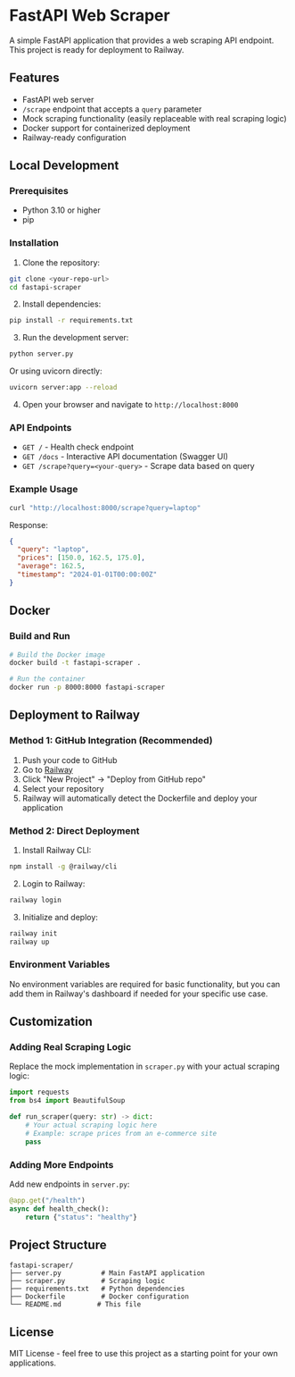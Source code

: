 # FastAPI Web Scraper

A simple FastAPI application that provides a web scraping API endpoint. This project is ready for deployment to Railway.

## Features

- FastAPI web server
- `/scrape` endpoint that accepts a `query` parameter
- Mock scraping functionality (easily replaceable with real scraping logic)
- Docker support for containerized deployment
- Railway-ready configuration

## Local Development

### Prerequisites

- Python 3.10 or higher
- pip

### Installation

1. Clone the repository:
```bash
git clone <your-repo-url>
cd fastapi-scraper
```

2. Install dependencies:
```bash
pip install -r requirements.txt
```

3. Run the development server:
```bash
python server.py
```

Or using uvicorn directly:
```bash
uvicorn server:app --reload
```

4. Open your browser and navigate to `http://localhost:8000`

### API Endpoints

- `GET /` - Health check endpoint
- `GET /docs` - Interactive API documentation (Swagger UI)
- `GET /scrape?query=<your-query>` - Scrape data based on query

### Example Usage

```bash
curl "http://localhost:8000/scrape?query=laptop"
```

Response:
```json
{
  "query": "laptop",
  "prices": [150.0, 162.5, 175.0],
  "average": 162.5,
  "timestamp": "2024-01-01T00:00:00Z"
}
```

## Docker

### Build and Run

```bash
# Build the Docker image
docker build -t fastapi-scraper .

# Run the container
docker run -p 8000:8000 fastapi-scraper
```

## Deployment to Railway

### Method 1: GitHub Integration (Recommended)

1. Push your code to GitHub
2. Go to [Railway](https://railway.app/)
3. Click "New Project" → "Deploy from GitHub repo"
4. Select your repository
5. Railway will automatically detect the Dockerfile and deploy your application

### Method 2: Direct Deployment

1. Install Railway CLI:
```bash
npm install -g @railway/cli
```

2. Login to Railway:
```bash
railway login
```

3. Initialize and deploy:
```bash
railway init
railway up
```

### Environment Variables

No environment variables are required for basic functionality, but you can add them in Railway's dashboard if needed for your specific use case.

## Customization

### Adding Real Scraping Logic

Replace the mock implementation in `scraper.py` with your actual scraping logic:

```python
import requests
from bs4 import BeautifulSoup

def run_scraper(query: str) -> dict:
    # Your actual scraping logic here
    # Example: scrape prices from an e-commerce site
    pass
```

### Adding More Endpoints

Add new endpoints in `server.py`:

```python
@app.get("/health")
async def health_check():
    return {"status": "healthy"}
```

## Project Structure

```
fastapi-scraper/
├── server.py          # Main FastAPI application
├── scraper.py         # Scraping logic
├── requirements.txt   # Python dependencies
├── Dockerfile         # Docker configuration
└── README.md         # This file
```

## License

MIT License - feel free to use this project as a starting point for your own applications.
